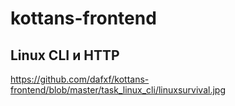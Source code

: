 # kottans-frontend
## Linux CLI и HTTP
https://github.com/dafxf/kottans-frontend/blob/master/task_linux_cli/linuxsurvival.jpg
